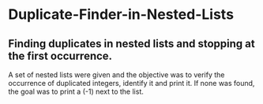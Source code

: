# Duplicate-Finder-in-Nested-Lists

## Finding duplicates in nested lists and stopping at the first occurrence.

A set of nested lists were given and the objective was to verify the occurrence of duplicated integers, identify it and print it. 
If none was found, the goal was to print a (-1) next to the list. 
